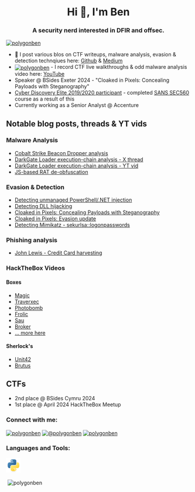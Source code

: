 <h1 align="center">Hi 👋, I'm Ben</h1>
<h3 align="center">A security nerd interested in DFIR and offsec.</h3>

<p align="left"> <a href="https://twitter.com/polygonben" target="blank"><img src="https://img.shields.io/twitter/follow/polygonben?logo=twitter&style=for-the-badge" alt="polygonben" /></a> </p>

- 📝 I post various blos on CTF writeups, malware analysis, evasion & detection technqiues here: [Github](https://polygonben.github.io/) & [Medium](https://medium.com/@polygonben)
- <a href="https://www.youtube.com/c/polygonben" target="blank"><img align="center" src="https://raw.githubusercontent.com/rahuldkjain/github-profile-readme-generator/master/src/images/icons/Social/youtube.svg" alt="polygonben" height="30" width="40" /></a> - I record CTF live walkthroughs & odd malware analysis video here: [YouTube](https://www.youtube.com/@polygonben)
- Speaker @ BSides Exeter 2024 - "Cloaked in Pixels: Concealing Payloads with Steganography"
- [Cyber Discovery Elite 2019/2020 participant](https://eu.badgr.com/public/assertions/1aDow0jUTn2k7GiSJoSF8A) - completed [SANS SEC560](https://www.sans.org/cyber-security-courses/enterprise-penetration-testing/) course as a result of this
- Currently working as a Senior Analyst @ Accenture

## Notable blog posts, threads & YT vids

### Malware Analysis
<!-- BLOG-POST-LIST:START -->
- [Cobalt Strike Beacon Dropper analysis](https://polygonben.github.io/malware%20analysis/Cobalt-Strike-Beacon-Analysis/)
- [DarkGate Loader execution-chain analysis - X thread](https://x.com/polygonben/status/1768867675692831008)
- [DarkGate Loader execution-chain analysis - YT vid](https://www.youtube.com/watch?v=_0_Qdx6ED2Q)
- [JS-based RAT de-obfuscation](https://medium.com/@polygonben/de-obfuscating-a-js-based-rat-1-ae710c778d2)
<!-- BLOG-POST-LIST:END -->

### Evasion & Detection
- [Detecting unmanaged PowerShell/.NET injection](https://medium.com/@polygonben/unmasking-defence-evasion-unmanaged-powershell-c-net-process-injection-88d1f1a180d5)
- [Detecting DLL hijacking](https://medium.com/@polygonben/detecting-dll-hijacking-with-sysmon-chainsaw-custom-sigma-rules-7e32215d5d96)
- [Cloaked in Pixels: Concealing Payloads with Steganography](https://polygonben.github.io/defence%20evasion/Creating-Stego-payloads/)
- [Cloaked in Pixels: Evasion update](https://polygonben.github.io/defence%20evasion/Creating-Stego-payloads2/)
- [Detecting Mimikatz - sekurlsa::logonpasswords](https://www.youtube.com/watch?v=wwIBpPDGHu4)

### Phishing analysis

- [John Lewis - Credit Card harvesting](https://medium.com/@polygonben/phishing-analysis-john-lewis-credit-card-harvesting-eba0901269fd)

### HackTheBox Videos

#### Boxes

- [Magic](https://www.youtube.com/watch?v=hXgjh5dAU4g)
- [Traverxec](https://www.youtube.com/watch?v=W4ytNBznJyc)
- [Photobomb](https://www.youtube.com/watch?v=IGlLzvlQ2tg)
- [Frolic](https://www.youtube.com/watch?v=iaoRFmsXH_8)
- [Sau](https://www.youtube.com/watch?v=_7jZtafzozQ)
- [Broker](https://www.youtube.com/watch?v=f2GHfAL92v0)
- [... more here](https://www.youtube.com/watch?v=ZBrgNdqwqiE&list=PLBlTvfmn_8bLKDXO2ctS2hbAAyg-ymrE_)


#### Sherlock's

- [Unit42](https://www.youtube.com/watch?v=IM12lnRbLKY)
- [Brutus](https://www.youtube.com/watch?v=gY9BuJBfDQY)

## CTFs

- 2nd place @ BSides Cymru 2024
- 1st place @ April 2024 HackTheBox Meetup 

<h3 align="left">Connect with me:</h3>
<p align="left">
<a href="https://twitter.com/polygonben" target="blank"><img align="center" src="https://raw.githubusercontent.com/rahuldkjain/github-profile-readme-generator/master/src/images/icons/Social/twitter.svg" alt="polygonben" height="30" width="40" /></a>
<a href="https://medium.com/@polygonben" target="blank"><img align="center" src="https://raw.githubusercontent.com/rahuldkjain/github-profile-readme-generator/master/src/images/icons/Social/medium.svg" alt="@polygonben" height="30" width="40" /></a>
<a href="https://www.youtube.com/c/polygonben" target="blank"><img align="center" src="https://raw.githubusercontent.com/rahuldkjain/github-profile-readme-generator/master/src/images/icons/Social/youtube.svg" alt="polygonben" height="30" width="40" /></a>
</p>

<h3 align="left">Languages and Tools:</h3>
<p align="left"> <a href="https://www.python.org" target="_blank" rel="noreferrer"> <img src="https://raw.githubusercontent.com/devicons/devicon/master/icons/python/python-original.svg" alt="python" width="40" height="40"/> </a> </p>

<p>&nbsp;<img align="center" src="https://github-readme-stats.vercel.app/api?username=polygonben&show_icons=true&locale=en" alt="polygonben" /></p>
